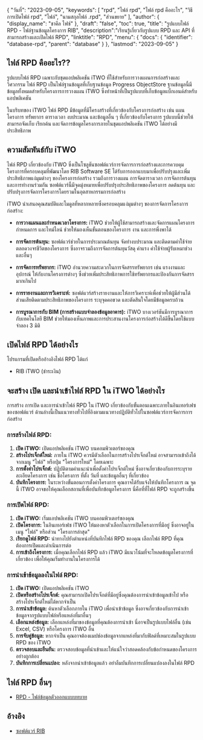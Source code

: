 {
"วันที่": "2023-09-05",
  "keywords": [
"rpd",
"ไฟล์ rpd",
"ไฟล์ rpd คืออะไร",
"วิธีการเปิดไฟล์ rpd",
"ไฟล์",
"นามสกุลไฟล์ .rpd",
"ส่วนขยาย"
],
  "author": {
"display_name": "ชาคีล ไฟซ์"
},
"draft": "false",
"toc": true,
"title": "รูปแบบไฟล์ RPD - ไฟล์ฐานข้อมูลโครงการ RIB",
  "description":"เรียนรู้เกี่ยวกับรูปแบบ RPD และ API ที่สามารถสร้างและเปิดไฟล์ RPD",
"linktitle": "RPD",
  "menu": {
    "docs": {
      "identifier": "database-rpd",
      "parent": "database"
}
},
"lastmod": "2023-09-05"
}

## ไฟล์ RPD คืออะไร??

รูปแบบไฟล์ RPD เฉพาะกับชุดแอปพลิเคชัน iTWO ที่ใช้สำหรับการวางแผนการก่อสร้างและวิศวกรรม ไฟล์ RPD เป็นไฟล์ฐานข้อมูลที่เก็บฐานข้อมูล Progress ObjectStore ฐานข้อมูลนี้มีข้อมูลทั้งหมดสำหรับโครงการการวางแผน iTWO ซึ่งทำหน้าที่เป็นรูปแบบที่เก็บข้อมูลแบ็กเอนด์สำหรับแอปพลิเคชัน

ในบริบทของ iTWO ไฟล์ RPD มีข้อมูลที่มีโครงสร้างที่เกี่ยวข้องกับโครงการก่อสร้าง เช่น แผนโครงการ ทรัพยากร ตารางเวลา งบประมาณ และข้อมูลอื่น ๆ ที่เกี่ยวข้องกับโครงการ รูปแบบนี้ช่วยให้สามารถจัดเก็บ เรียกค้น และจัดการข้อมูลโครงการภายในชุดแอปพลิเคชัน iTWO ได้อย่างมีประสิทธิภาพ

## ความสัมพันธ์กับ iTWO

ไฟล์ RPD เกี่ยวข้องกับ iTWO ซึ่งเป็นโซลูชันซอฟต์แวร์การจัดการการก่อสร้างและการควบคุมโครงการที่ครอบคลุมที่พัฒนาโดย RIB Software SE ได้รับการออกแบบมาเพื่อปรับปรุงและเพิ่มประสิทธิภาพแง่มุมต่างๆ ของโครงการก่อสร้าง รวมถึงการวางแผน การจัดตารางเวลา การจัดการต้นทุน และการทำงานร่วมกัน ซอฟต์แวร์นี้มีจุดมุ่งหมายเพื่อปรับปรุงประสิทธิภาพของโครงการ ลดต้นทุน และปรับปรุงการจัดการโครงการโดยรวมในอุตสาหกรรมการก่อสร้าง

iTWO นำเสนอคุณสมบัติและโมดูลที่หลากหลายซึ่งครอบคลุมแง่มุมต่างๆ ของการจัดการโครงการก่อสร้าง:

- **การวางแผนและกำหนดเวลาโครงการ:** iTWO ช่วยให้ผู้ใช้สามารถสร้างและจัดการแผนโครงการ กำหนดการ และไทม์ไลน์ ช่วยให้มองเห็นขั้นตอนของโครงการ งาน และการพึ่งพาได้

- **การจัดการต้นทุน:** ซอฟต์แวร์ช่วยในการประมาณต้นทุน จัดทำงบประมาณ และติดตามค่าใช้จ่ายตลอดวงจรชีวิตของโครงการ ซึ่งอาจรวมถึงการจัดการต้นทุนวัสดุ ค่าแรง ค่าใช้จ่ายผู้รับเหมาช่วง และอื่นๆ

- **การจัดการทรัพยากร:** iTWO อำนวยความสะดวกในการจัดสรรทรัพยากร เช่น แรงงานและอุปกรณ์ ให้กับงานโครงการต่างๆ ซึ่งช่วยเพิ่มประสิทธิภาพการใช้ทรัพยากรและป้องกันการจัดสรรมากเกินไป

- **การรายงานและการวิเคราะห์:** ซอฟต์แวร์สร้างรายงานและให้การวิเคราะห์เพื่อช่วยให้ผู้มีส่วนได้ส่วนเสียติดตามประสิทธิภาพของโครงการ ระบุจุดคอขวด และตัดสินใจโดยมีข้อมูลครบถ้วน

- **การบูรณาการกับ BIM (การสร้างแบบจำลองข้อมูลอาคาร):** iTWO บางเวอร์ชันมีการบูรณาการกับเทคโนโลยี BIM ช่วยให้มองเห็นภาพและการประสานงานโครงการก่อสร้างได้ดีขึ้นโดยใช้แบบจำลอง 3 มิติ

## เปิดไฟล์ RPD ได้อย่างไร

โปรแกรมที่เปิดหรืออ้างอิงไฟล์ RPD ได้แก่

- RIB iTWO (ชำระเงิน)

## จะสร้าง เปิด และนำเข้าไฟล์ RPD ใน iTWO ได้อย่างไร

การสร้าง การเปิด และการนำเข้าไฟล์ RPD ใน iTWO เกี่ยวข้องกับขั้นตอนเฉพาะภายในอินเทอร์เฟซของซอฟต์แวร์ ด้านล่างนี้เป็นแนวทางทั่วไปที่อิงตามแนวทางปฏิบัติทั่วไปในซอฟต์แวร์การจัดการการก่อสร้าง

### การสร้างไฟล์ RPD:

1. **เปิด iTWO:** เปิดแอปพลิเคชัน iTWO บนคอมพิวเตอร์ของคุณ
2. **สร้างโปรเจ็กต์ใหม่:** ภายใน iTWO ควรมีตัวเลือกในการสร้างโปรเจ็กต์ใหม่ อาจสามารถเข้าถึงได้จากเมนู "ไฟล์" หรือปุ่ม "โครงการใหม่" โดยเฉพาะ
3. **การตั้งค่าโปรเจ็กต์:** ปฏิบัติตามคำแนะนำเพื่อตั้งค่าโปรเจ็กต์ใหม่ ซึ่งอาจเกี่ยวข้องกับการระบุรายละเอียดโครงการ เช่น ชื่อโครงการ ที่ตั้ง วันที่ และข้อมูลอื่นๆ ที่เกี่ยวข้อง
4. **บันทึกโครงการ:** ในระหว่างขั้นตอนการตั้งค่าโครงการ คุณอาจได้รับแจ้งให้บันทึกโครงการ ณ จุดนี้ iTWO อาจขอให้คุณเลือกสถานที่เพื่อบันทึกข้อมูลโครงการ นี่คือที่ที่ไฟล์ RPD จะถูกสร้างขึ้น

### การเปิดไฟล์ RPD:

1. **เปิด iTWO:** เริ่มแอปพลิเคชัน iTWO บนคอมพิวเตอร์ของคุณ
2. **เปิดโครงการ:** ในอินเทอร์เฟซ iTWO ให้มองหาตัวเลือกในการเปิดโครงการที่มีอยู่ ซึ่งอาจอยู่ในเมนู "ไฟล์" หรือส่วน "โครงการล่าสุด"
3. **เรียกดูไฟล์ RPD:** นำทางไปยังตำแหน่งที่บันทึกไฟล์ RPD ของคุณ เลือกไฟล์ RPD ที่คุณต้องการเปิดและดำเนินการต่อ
4. **การเข้าถึงโครงการ:** เมื่อคุณเลือกไฟล์ RPD แล้ว iTWO มีแนวโน้มที่จะโหลดข้อมูลโครงการที่เกี่ยวข้อง เพื่อให้คุณเริ่มทำงานในโครงการได้

### การนำเข้าข้อมูลลงในไฟล์ RPD:

1. **เปิด iTWO:** เปิดแอปพลิเคชัน iTWO
2. **เปิดหรือสร้างโปรเจ็กต์:** คุณสามารถเปิดโปรเจ็กต์ที่มีอยู่ซึ่งคุณต้องการนำเข้าข้อมูลเข้าไป หรือสร้างโปรเจ็กต์ใหม่ได้หากจำเป็น
3. **การนำเข้าข้อมูล:** ค้นหาตัวเลือกภายใน iTWO เพื่อนำเข้าข้อมูล ซึ่งอาจเกี่ยวข้องกับการนำเข้าข้อมูลจากรูปแบบไฟล์หรือแหล่งที่มาอื่นๆ
4. **เลือกแหล่งข้อมูล:** เลือกแหล่งที่มาของข้อมูลที่คุณต้องการนำเข้า นี่อาจเป็นรูปแบบไฟล์อื่น (เช่น Excel, CSV) หรือโครงการ iTWO อื่น
5. **การจับคู่ข้อมูล:** หากจำเป็น คุณอาจต้องแมปช่องข้อมูลจากแหล่งที่มากับฟิลด์ที่เหมาะสมในรูปแบบ RPD ของ iTWO
6. **ตรวจสอบและยืนยัน:** ตรวจสอบข้อมูลที่นำเข้าและให้แน่ใจว่าสอดคล้องกับข้อกำหนดของโครงการอย่างถูกต้อง
7. **บันทึกการเปลี่ยนแปลง:** หลังจากนำเข้าข้อมูลแล้ว อย่าลืมบันทึกการเปลี่ยนแปลงลงในไฟล์ RPD

## ไฟล์ RPD อื่นๆ

- [RPD - ไฟล์ข้อมูลตัวออกแบบบทบาท](/th/database/rpd-roleplay/)

## อ้างอิง
* [ซอฟต์แวร์ RIB](https://en.wikipedia.org/wiki/RIB_Software)

